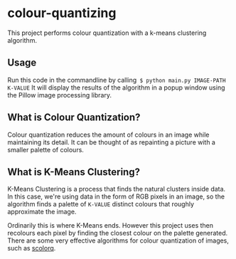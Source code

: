 # colour-quantizing
This project performs colour quantization with a k-means clustering algorithm.

## Usage
Run this code in the commandline by calling```
$ python main.py IMAGE-PATH K-VALUE```
It will display the results of the algorithm in a popup window using the Pillow image processing library.

## What is Colour Quantization?
Colour quantization reduces the amount of colours in an image while maintaining its detail. It can be thought of as repainting a picture with a smaller palette of colours.

## What is K-Means Clustering?
K-Means Clustering is a process that finds the natural clusters inside data. In this case, we're using data in the form of RGB pixels in an image, so the algorithm finds a palette of `K-VALUE` distinct colours that roughly approximate the image.

Ordinarily this is where K-Means ends. However this project uses then recolours each pixel by finding the closest colour on the palette generated. There are some very effective algorithms for colour quantization of images, such as [scolorq](https://people.eecs.berkeley.edu/~dcoetzee/downloads/scolorq/#sampleimages).
